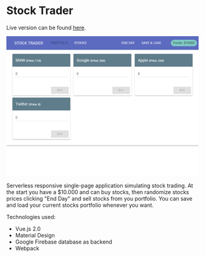 # Stock Trader

Live version can be found [here](http://nataliatepluhina.github.io/vue-stock-trader/index.html).

![Project Image](src/assets/trader.jpg)

Serverless responsive single-page application simulating stock trading. 
At the start you have a $10.000 and can buy stocks, then randomize stocks prices clicking "End Day" and sell stocks from you portfolio.
You can save and load your current stocks portfolio whenever you want.

Technologies used:

* Vue.js 2.0 
* Material Design
* Google Firebase database as backend
* Webpack